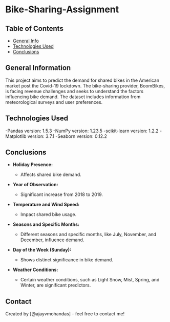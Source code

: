 # Bike-Sharing-Assignment


## Table of Contents
* [General Info](#general-information)
* [Technologies Used](#technologies-used)
* [Conclusions](#conclusions)


## General Information
This project aims to predict the demand for shared bikes in the American market post the Covid-19 lockdown. The bike-sharing provider, BoomBikes, is facing revenue challenges and seeks to understand the factors influencing bike demand. The dataset includes information from meteorological surveys and user preferences.


## Technologies Used
-Pandas version: 1.5.3
-NumPy version: 1.23.5
-scikit-learn version: 1.2.2
-Matplotlib version: 3.7.1
-Seaborn version: 0.12.2

## Conclusions

- **Holiday Presence:**
  - Affects shared bike demand.

- **Year of Observation:**
  - Significant increase from 2018 to 2019.

- **Temperature and Wind Speed:**
  - Impact shared bike usage.

- **Seasons and Specific Months:**
  - Different seasons and specific months, like July, November, and December, influence demand.

- **Day of the Week (Sunday):**
  - Shows distinct significance in bike demand.

- **Weather Conditions:**
  - Certain weather conditions, such as Light Snow, Mist, Spring, and Winter, are significant predictors.



## Contact
Created by [@ajayvmohandas] - feel free to contact me!

